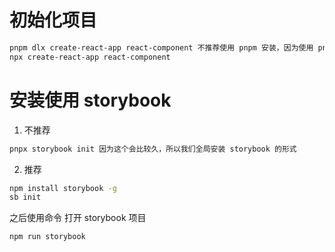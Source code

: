 # 初始化项目

```bash
pnpm dlx create-react-app react-component 不推荐使用 pnpm 安装，因为使用 pnpm 安装的不能被sb识别
npx create-react-app react-component 
```

# 安装使用 storybook

1. 不推荐

```bash
pnpx storybook init 因为这个会比较久，所以我们全局安装 storybook 的形式
```

2. 推荐

```bash
npm install storybook -g
sb init 
```

之后使用命令 打开 storybook 项目

```bash
npm run storybook
```
